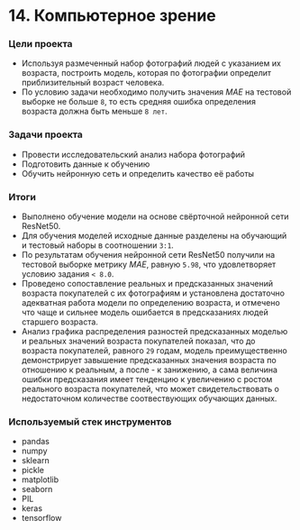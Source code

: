 # 14. Компьютерное зрение

### Цели проекта

- Используя размеченный набор фотографий людей с указанием их возраста, построить модель, которая по фотографии определит приблизительный возраст человека.  
- По условию задачи необходимо получить значения *MAE* на тестовой выборке не больше `8`, то есть средняя ошибка определения возраста должна быть меньше `8 лет`.  

### Задачи проекта

- Провести исследовательский анализ набора фотографий  
- Подготовить данные к обучению  
- Обучить нейронную сеть и определить качество её работы  

### Итоги

- Выполнено обучение модели на основе свёрточной нейронной сети ResNet50.  
- Для обучения моделей исходные данные разделены на обучающий и тестовый наборы в соотношении `3:1`.  
- По результатам обучения нейронной сети ResNet50 получили на тестовой выборке метрику *MAE*, равную `5.98`, что удовлетворяет условию задания `< 8.0`.  
- Проведено сопоставление реальных и предсказанных значений возраста покупателей с их фотографиям и установлена достаточно адекватная работа модели по определению возраста, и отмечено что чаще и сильнее модель ошибается в предсказаниях людей старшего возраста.  
- Анализ графика распределения разностей предсказанных моделью и реальных значений возраста покупателей показал, что до возраста покупателей, равного `29` годам, модель преимущественно демонстрирует завышение предсказанных значения возраста по отношению к реальным, а после - к занижению, а сама величина ошибки предсказания имеет тенденцию к увеличению с ростом реального возраста покупателей, что может свидетельствовать о недостаточном количестве соотвествующих обучающих данных.  

### Используемый стек инструментов

- pandas
- numpy
- sklearn
- pickle
- matplotlib
- seaborn
- PIL
- keras
- tensorflow
